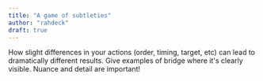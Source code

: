 ```yaml
---
title: "A game of subtleties"
author: "rahdeck"
draft: true
---
```

How slight differences in your actions (order, timing, target, etc) can
lead to dramatically different results. Give examples of bridge where
it's clearly visible. Nuance and detail are important!